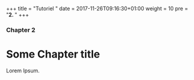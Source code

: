 +++
title = "Tutoriel "
date = 2017-11-26T09:16:30+01:00
weight = 10
pre = "<b>2. </b>"
+++

### Chapter 2

# Some Chapter title

Lorem Ipsum.